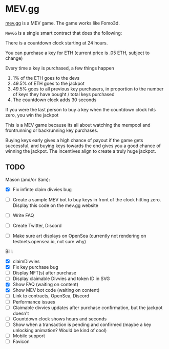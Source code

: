 # MEV.gg

[mev.gg](http://mev.gg) is a MEV game. The game works like Fomo3d.

`MevGG` is a single smart contract that does the following:

There is a countdown clock starting at 24 hours.

You can purchase a key for ETH (current price is .05 ETH, subject to change)

Every time a key is purchased, a few things happen

1. 1% of the ETH goes to the devs
2. 49.5% of ETH goes to the jackpot
3. 49.5% goes to all previous key purchasers, in proportion to the number of keys they have bought / total keys purchased
4. The countdown clock adds 30 seconds

If you were the last person to buy a key when the countdown clock hits zero, you win the jackpot

This is a MEV game because its all about watching the mempool and frontrunning or backrunning key purchases.

Buying keys early gives a high chance of payout if the game gets successful, and buying keys towards the end gives you a good chance of winning the jackpot. The incentives align to create a truly huge jackpot.


## TODO
Mason (and/or Sam):
- [X] Fix infinte claim divvies bug
- [ ] Create a sample MEV bot to buy keys in front of the clock hitting zero. Display this code on the mev.gg website
- [ ] Write FAQ
- [ ] Create Twitter, Discord
- [ ] Make sure art displays on OpenSea (currently not rendering on testnets.opensea.io, not sure why)


Bill:
- [X] claimDivvies
- [X] Fix key purchase bug
- [ ] Display NFT(s) after purchase
- [ ] Display claimable Divvies and token ID in SVG
- [X] Show FAQ (waiting on content)
- [X] Show MEV bot code (waiting on content) 
- [ ] Link to contracts, OpenSea, Discord
- [ ] Performance issues
- [ ] Claimable divvies updates after purchase confirmation, but the jackpot doesn't
- [ ] Countdown clock shows hours and seconds
- [ ] Show when a transaction is pending and confirmed (maybe a key unlocking animation? Would be kind of cool)
- [ ] Mobile support
- [ ] Favicon
